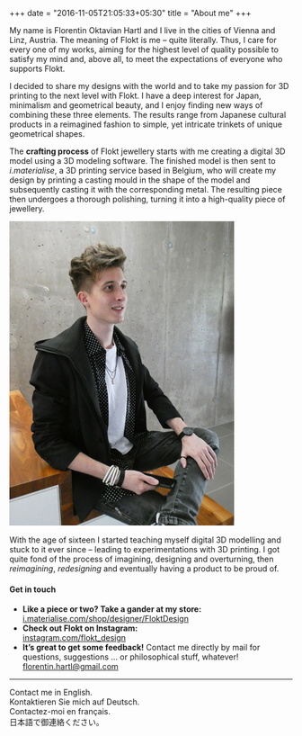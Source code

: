 +++
date = "2016-11-05T21:05:33+05:30"
title = "About me"
+++

My name is Florentin Oktavian Hartl and I live in the cities of Vienna and Linz, Austria. The meaning of Flokt is me – quite literally. Thus, I care for every one of my works, aiming for the highest level of quality possible to satisfy my mind and, above all, to meet the expectations of everyone who supports Flokt.

I decided to share my designs with the world and to take my passion for 3D printing to the next level with Flokt. I have a deep interest for Japan, minimalism and geometrical beauty, and I enjoy finding new ways of combining these three elements. The results range from Japanese cultural products in a reimagined fashion to simple, yet intricate trinkets of unique geometrical shapes.

The **crafting process** of Flokt jewellery starts with me creating a digital 3D model using a 3D modeling software. The finished model is then sent to *i.materialise*, a 3D printing service based in Belgium, who will create my design by printing a casting mould in the shape of the model and subsequently casting it with the corresponding metal. The resulting piece then undergoes a thorough polishing, turning it into a high-quality  piece of jewellery.

![This is me][1]

With the age of sixteen I started teaching myself digital 3D modelling and stuck to it ever since – leading to experimentations with 3D printing. I got quite fond of the process of imagining, designing and overturning, then *reimagining*, *redesigning* and eventually having a product to be proud of.

#### Get in touch

* **Like a piece or two? Take a gander at my store:**  
[i.materialise.com/shop/designer/FloktDesign](https://i.materialise.com/de/shop/designer/FloktDesign)
* **Check out Flokt on Instagram:**  
[instagram.com/flokt_design](https://www.instagram.com/flokt_design/)
* **It’s great to get some feedback!** Contact me directly by mail for questions, suggestions … or philosophical stuff, whatever!  
florentin.hartl@gmail.com

---
Contact me in English.  
Kontaktieren Sie mich auf Deutsch.  
Contactez-moi en français.  
日本語で御連絡ください。

[1]: /img/about.jpg
